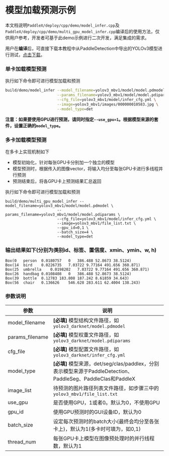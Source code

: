 # 模型加载预测示例

本文档说明`PaddleX/deploy/cpp/demo/model_infer.cpp`及`PaddleX/deploy/cpp/demo/multi_gpu_model_infer.cpp`编译后的使用方法，仅供用户参考，开发者可基于此demo示例进行二次开发，满足集成的需求。





用户在**编译**后，可直接下载本教程中从PaddleDetection中导出的YOLOv3模型进行测试，[点击下载](https://bj.bcebos.com/paddlex/deploy2/models/yolov3_mbv1.tar.gz)。



### 单卡加载模型预测
执行如下命令即可进行模型加载和预测
```sh
build/demo/model_infer --model_filename=yolov3_mbv1/model/model.pdmodel \
                       --params_filename=yolov3_mbv1/model/model.pdiparams \
                       --cfg_file=yolov3_mbv1/model/infer_cfg.yml \
                       --image=yolov3_mbv1/images/000000010583.jpg \
                       --model_type=det
```
**注意：如果要使用GPU进行预测，请同时指定`--use_gpu=1`。根据模型来源的套件，设置正确的`model_type`。**

### 多卡加载模型预测

在多卡上实现机制如下

- 模型初始化，针对每张GPU卡分别加一个独立的模型
- 模型预测时，根据传入的图像vector，将输入均分至每张GPU卡进行多线程并行预测
- 预测结束后，将各GPU卡上预测结果汇总返回

执行如下命令即可进行模型加载和预测
```
build/demo/multi_gpu_model_infer --model_filename=yolov3_mbv1/model/model.pdmodel \
                       --params_filename=yolov3_mbv1/model/model.pdiparams \
                       --cfg_file=yolov3_mbv1/model/infer_cfg.yml \
                       --image=yolov3_mbv1/file_list.txt \
                       --gpu_id=0,1 \
                       --batch_size=4 \
                       --model_type=det
```

### 输出结果如下(分别为类别id、标签、置信度、xmin、ymin、w, h)

```
Box(0   person  0.0180757   0   386.488 52.8673 38.5124)
Box(14  bird    0.0226735   7.03722 9.77164 491.656 360.871)
Box(25  umbrella    0.0198202   7.03722 9.77164 491.656 360.871)
Box(26  handbag 0.0108408   0   386.488 52.8673 38.5124)
Box(39  bottle  0.12783 183.808 187.242 8.61859 34.643)
Box(56  chair   0.136626    546.628 283.611 62.4004 138.243)
```

### 参数说明

| 参数            | 说明                                                         |
| --------------- | ------------------------------------------------------------ |
| model_filename  | **[必填]** 模型结构文件路径，如`yolov3_darknet/model.pdmodel` |
| params_filename | **[必填]** 模型权重文件路径，如`yolov3_darknet/model.pdiparams` |
| cfg_file        | **[必填]** 模型配置文件路径，如`yolov3_darknet/infer_cfg.yml` |
| model_type      | **[必填]** 模型来源，det/seg/clas/paddlex，分别表示模型来源于PaddleDetection、PaddleSeg、PaddleClas和PaddleX |
| image_list      | 待预测的图片路径列表文件路径，如步骤三中的`yolov3_mbv1/file_list.txt` |
| use_gpu         | 是否使用GPU，1或者0。默认为0，不使用GPU                                       |
| gpu_id          | 使用GPU预测时的GUI设备ID，默认为0                            |
| batch_size      | 设定每次预测时的batch大小(最终会均分至各张卡上)，默认为1(多卡时可填为，如0,1) |
| thread_num      | 每张GPU卡上模型在图像预处理时的并行线程数，默认为1           |
